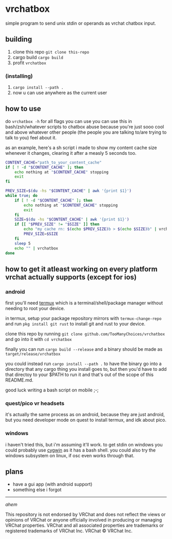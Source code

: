 # vrchatbox
simple program to send unix stdin or operands as vrchat chatbox input.
## building
1. clone this repo `git clone this-repo`
2. cargo build `cargo build`
3. profit `vrchatbox`
### (installing)
1. `cargo install --path .`
2. now u can use anywhere as the current user
## how to use
do `vrchatbox -h` for all flags you can use
you can use this in bash/zsh/whatever scripts to chatbox abuse because you're just sooo cool and above whatever other people (the people you are talking to/are trying to talk to you) feel about it.

as an example, here's a sh script i made to show my content cache size whenever it changes, clearing it after a measly 5 seconds too.
```sh
CONTENT_CACHE="path_to_your_content_cache"
if [ ! -d "$CONTENT_CACHE" ]; then
	echo nothing at "$CONTENT_CACHE" stopping
	exit
fi

PREV_SIZE=$(du -hs "$CONTENT_CACHE" | awk '{print $1}')
while true; do
	if [ ! -d "$CONTENT_CACHE" ]; then
		echo nothing at "$CONTENT_CACHE" stopping
		exit
	fi
	SIZE=$(du -hs "$CONTENT_CACHE" | awk '{print $1}')
	if [[ "$PREV_SIZE" != "$SIZE" ]] then
		echo "my cache rn: $(echo $PREV_SIZE)b > $(echo $SIZE)b" | vrchatbox
		PREV_SIZE=$SIZE
	fi
	sleep 5
	echo "" | vrchatbox
done
```
## how to get it atleast working on every platform vrchat actually supports (except for ios)
### android
first you'll need [termux](https://termux.dev/) which is a terminal/shell/package manager without needing to root your device.

in termux, setup your package repository mirrors with `termux-change-repo` and run `pkg install git rust` to install git and rust to your device.

clone this repo by running `git clone github.com/TooManyChoices/vrchatbox` and go into it with `cd vrchatbox`

finally you can run `cargo build --release` and a binary should be made as `target/release/vrchatbox`

you could instead run `cargo install --path .` to have the binary go into a directory that any cargo thing you install goes to, but then you'd have to add that directoy to your $PATH to run it and that's out of the scope of this README.md.

good luck writing a bash script on mobile ;-;

### quest/pico vr headsets
it's actually the same process as on android, because they are just android, but you need developer mode on quest to install termux, and idk about pico.

### windows
i haven't tried this, but i'm assuming it'll work. to get stdin on windows you could probably use [cygwin](https://cygwin.com/) as it has a bash shell. you could also try the windows subsystem on linux, if osc even works through that.

## plans
- have a gui app (with android support)
- something else i forgot  

___
*ahem*

This repository is not endorsed by VRChat and does not reflect the views or opinions of VRChat or anyone officially involved in producing or managing VRChat properties. VRChat and all associated properties are trademarks or registered trademarks of VRChat Inc. VRChat © VRChat Inc.

